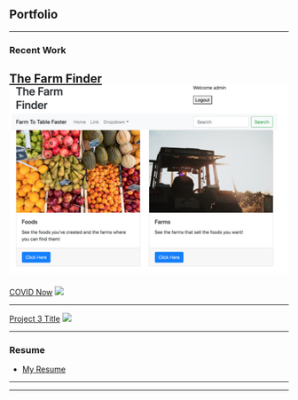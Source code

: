 ## Portfolio

---

### Recent Work 

[The Farm Finder](https://vigorous-carson-a34053.netlify.app/)
<img src="images/farm finder screenshot.png?raw=true"/>
---
[COVID Now](https://covidlookup.netlify.app/)
<img src="images/dummy_thumbnail.jpg?raw=true"/>

---
[Project 3 Title](http://example.com/)
<img src="images/dummy_thumbnail.jpg?raw=true"/>

---

### Resume

- [My Resume](pdf/j_galeazzi_resume_08_2020_scrubbed.pdf)

---




---

